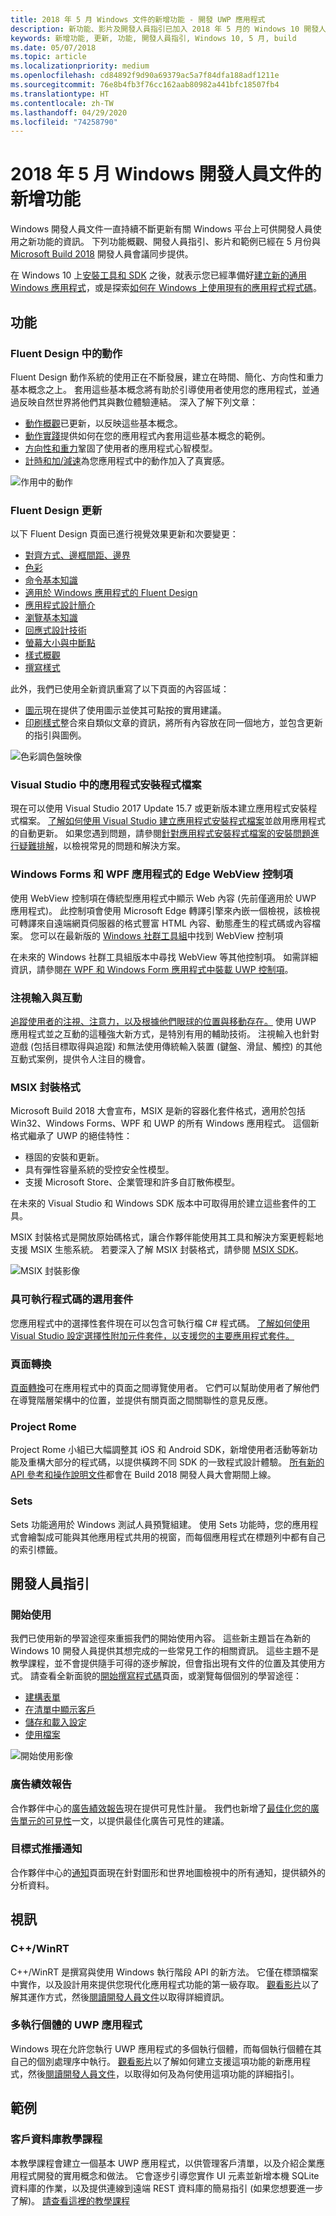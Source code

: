 ```yaml
---
title: 2018 年 5 月 Windows 文件的新增功能 - 開發 UWP 應用程式
description: 新功能、影片及開發人員指引已加入 2018 年 5 月的 Windows 10 開發人員文件和 Microsoft Build 大會。
keywords: 新增功能, 更新, 功能, 開發人員指引, Windows 10, 5 月, build
ms.date: 05/07/2018
ms.topic: article
ms.localizationpriority: medium
ms.openlocfilehash: cd84892f9d90a69379ac5a7f84dfa188adf1211e
ms.sourcegitcommit: 76e8b4fb3f76cc162aab80982a441bfc18507fb4
ms.translationtype: HT
ms.contentlocale: zh-TW
ms.lasthandoff: 04/29/2020
ms.locfileid: "74258790"
---
```

# <a name="whats-new-in-the-windows-developer-docs-in-may-2018"></a>2018 年 5 月 Windows 開發人員文件的新增功能

Windows 開發人員文件一直持續不斷更新有關 Windows 平台上可供開發人員使用之新功能的資訊。 下列功能概觀、開發人員指引、影片和範例已經在 5 月份與 [Microsoft Build 2018](https://www.microsoft.com/build/) 開發人員會議同步提供。

在 Windows 10 上[安裝工具和 SDK](https://developer.microsoft.com/windows/downloads#_blank) 之後，就表示您已經準備好[建立新的通用 Windows 應用程式](../get-started/create-uwp-apps.md)，或是探索[如何在 Windows 上使用現有的應用程式程式碼](../porting/index.md)。

## <a name="features"></a>功能

### <a name="motion-in-fluent-design"></a>Fluent Design 中的動作

Fluent Design 動作系統的使用正在不斷發展，建立在時間、簡化、方向性和重力基本概念之上。 套用這些基本概念將有助於引導使用者使用您的應用程式，並通過反映自然世界將他們其與數位體驗連結。 深入了解下列文章：

* [動作概觀](../design/motion/index.md)已更新，以反映這些基本概念。
* [動作實踐](../design/motion/motion-in-practice.md)提供如何在您的應用程式內套用這些基本概念的範例。
* [方向性和重力](../design/motion/directionality-and-gravity.md)鞏固了使用者的應用程式心智模型。
* [計時和加/減速](../design/motion/timing-and-easing.md)為您應用程式中的動作加入了真實感。

![作用中的動作](../design/motion/images/contextual.gif)

### <a name="fluent-design-updates"></a>Fluent Design 更新

以下 Fluent Design 頁面已進行視覺效果更新和次要變更：

* [對齊方式、邊框間距、邊界](../design/layout/alignment-margin-padding.md)
* [色彩](../design/style/color.md)
* [命令基本知識](../design/basics/commanding-basics.md)
* [適用於 Windows 應用程式的 Fluent Design](../design/fluent-design-system/index.md)
* [應用程式設計簡介](../design/basics/design-and-ui-intro.md)
* [瀏覽基本知識](../design/basics/navigation-basics.md)
* [回應式設計技術](../design/layout/responsive-design.md)
* [螢幕大小與中斷點](../design/layout/screen-sizes-and-breakpoints-for-responsive-design.md)
* [樣式概觀](../design/style/index.md)
* [撰寫樣式](../design/style/writing-style.md)

此外，我們已使用全新資訊重寫了以下頁面的內容區域：

* [圖示](../design/style/icons.md)現在提供了使用圖示並使其可點按的實用建議。
* [印刷樣式](../design/style/typography.md)整合來自類似文章的資訊，將所有內容放在同一個地方，並包含更新的指引與圖例。

![色彩調色盤映像](../design/style/images/color/accent-color-palette.svg)

### <a name="app-installer-files-in-visual-studio"></a>Visual Studio 中的應用程式安裝程式檔案

現在可以使用 Visual Studio 2017 Update 15.7 或更新版本建立應用程式安裝程式檔案。 [了解如何使用 Visual Studio 建立應用程式安裝程式檔案](../packaging/create-appinstallerfile-vs.md)並啟用應用程式的自動更新。 如果您遇到問題，請參閱[針對應用程式安裝程式檔案的安裝問題進行疑難排解](../packaging/troubleshoot-appinstaller-issues.md)，以檢視常見的問題和解決方案。

### <a name="edge-webview-control-for-windows-forms-and-wpf-applications"></a>Windows Forms 和 WPF 應用程式的 Edge WebView 控制項

使用 WebView 控制項在傳統型應用程式中顯示 Web 內容 (先前僅適用於 UWP 應用程式)。 此控制項會使用 Microsoft Edge 轉譯引擎來內嵌一個檢視，該檢視可轉譯來自遠端網頁伺服器的格式豐富 HTML 內容、動態產生的程式碼或內容檔案。 您可以在最新版的 [Windows 社群工具組](https://docs.microsoft.com/windows/uwpcommunitytoolkit/)中找到 WebView 控制項

在未來的 Windows 社群工具組版本中尋找 WebView 等其他控制項。 如需詳細資訊，請參閱[在 WPF 和 Windows Form 應用程式中裝載 UWP 控制項](https://docs.microsoft.com/windows/uwp/xaml-platform/xaml-host-controls)。

### <a name="gaze-input-and-interactions"></a>注視輸入與互動

[追蹤使用者的注視、注意力，以及根據他們眼球的位置與移動存在。](../design/input/gaze-interactions.md) 使用 UWP 應用程式並之互動的這種強大新方式，是特別有用的輔助技術。 注視輸入也針對遊戲 (包括目標取得與追蹤) 和無法使用傳統輸入裝置 (鍵盤、滑鼠、觸控) 的其他互動式案例，提供令人注目的機會。

### <a name="msix-packaging-format"></a>MSIX 封裝格式

Microsoft Build 2018 大會宣布，MSIX 是新的容器化套件格式，適用於包括 Win32、Windows Forms、WPF 和 UWP 的所有 Windows 應用程式。 這個新格式繼承了 UWP 的絕佳特性：

* 穩固的安裝和更新。 
* 具有彈性容量系統的受控安全性模型。
* 支援 Microsoft Store、企業管理和許多自訂散佈模型。

在未來的 Visual Studio 和 Windows SDK 版本中可取得用於建立這些套件的工具。

MSIX 封裝格式是開放原始碼格式，讓合作夥伴能使用其工具和解決方案更輕鬆地支援 MSIX 生態系統。 若要深入了解 MSIX 封裝格式，請參閱 [MSIX SDK](https://github.com/Microsoft/msix-packaging)。 

![MSIX 封裝影像](images/msix.png)

### <a name="optional-packages-with-executable-code"></a>具可執行程式碼的選用套件

您應用程式中的選擇性套件現在可以包含可執行檔 C# 程式碼。 [了解如何使用 Visual Studio 設定選擇性附加元件套件，以支援您的主要應用程式套件。](/windows/msix/package/optional-packages)

### <a name="page-transitions"></a>頁面轉換

[頁面轉換](../design/motion/page-transitions.md)可在應用程式中的頁面之間導覽使用者。 它們可以幫助使用者了解他們在導覽階層架構中的位置，並提供有關頁面之間關聯性的意見反應。

### <a name="project-rome"></a>Project Rome

Project Rome 小組已大幅調整其 iOS 和 Android SDK，新增使用者活動等新功能及重構大部分的程式碼，以提供橫跨不同 SDK 的一致程式設計體驗。 [所有新的 API 參考和操作說明文件](https://docs.microsoft.com/windows/project-rome/)都會在 Build 2018 開發人員大會期間上線。

### <a name="sets"></a>Sets

Sets 功能適用於 Windows 測試人員預覽組建。 使用 Sets 功能時，您的應用程式會繪製成可能與其他應用程式共用的視窗，而每個應用程式在標題列中都有自己的索引標籤。 

## <a name="developer-guidance"></a>開發人員指引

### <a name="get-started"></a>開始使用

我們已使用新的學習途徑來重振我們的開始使用內容。 這些新主題旨在為新的 Windows 10 開發人員提供其想完成的一些常見工作的相關資訊。 這些主題不是教學課程，並不會提供隨手可得的逐步解說，但會指出現有文件的位置及其使用方式。 請查看全新面貌的[開始撰寫程式碼](../get-started/create-uwp-apps.md)頁面，或瀏覽每個個別的學習途徑：

* [建構表單](../get-started/construct-form-learning-track.md)
* [在清單中顯示客戶](../get-started/display-customers-in-list-learning-track.md)
* [儲存和載入設定](../get-started/settings-learning-track.md)
* [使用檔案](../get-started/fileio-learning-track.md)

![開始使用影像](../get-started/images/build-your-app.png)

### <a name="advertising-performance-report"></a>廣告績效報告

合作夥伴中心的[廣告績效報告](../publish/advertising-performance-report.md)現在提供可見性計量。 我們也新增了[最佳化您的廣告單元的可見性](../monetize/optimize-ad-unit-viewability.md)一文，以提供最佳化廣告可見性的建議。

### <a name="targeted-push-notifications"></a>目標式推播通知

合作夥伴中心的[通知](../publish/send-push-notifications-to-your-apps-customers.md)頁面現在針對圖形和世界地圖檢視中的所有通知，提供額外的分析資料。

## <a name="videos"></a>視訊

### <a name="cwinrt"></a>C++/WinRT

C++/WinRT 是撰寫與使用 Windows 執行階段 API 的新方法。 它僅在標頭檔案中實作，以及設計用來提供您現代化應用程式功能的第一級存取。 [觀看影片](https://www.youtube.com/watch?v=TLSul1XxppA&feature=youtu.be)以了解其運作方式，然後[閱讀開發人員文件](../cpp-and-winrt-apis/index.md)以取得詳細資訊。

### <a name="multi-instance-uwp-apps"></a>多執行個體的 UWP 應用程式

Windows 現在允許您執行 UWP 應用程式的多個執行個體，而每個執行個體在其自己的個別處理序中執行。 [觀看影片](https://www.youtube.com/watch?v=clnnf4cigd0&feature=youtu.be)以了解如何建立支援這項功能的新應用程式，然後[閱讀開發人員文件](../launch-resume/multi-instance-uwp.md)，以取得如何及為何使用這項功能的詳細指引。

## <a name="samples"></a>範例

### <a name="customer-database-tutorial"></a>客戶資料庫教學課程

本教學課程會建立一個基本 UWP 應用程式，以供管理客戶清單，以及介紹企業應用程式開發的實用概念和做法。 它會逐步引導您實作 UI 元素並新增本機 SQLite 資料庫的作業，以及提供連線到遠端 REST 資料庫的簡易指引 (如果您想要進一步了解)。 [請查看這裡的教學課程](../enterprise/customer-database-tutorial.md)